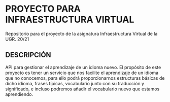 # PROYECTO PARA INFRAESTRUCTURA VIRTUAL
Repositorio para el proyecto de la asignatura Infraestructura Virtual de la UGR. 20/21

## DESCRIPCIÓN
API para gestionar el aprendizaje de un idioma nuevo. El propósito de este proyecto es tener un servicio que nos facilite el aprendizaje de un idioma que no conocemos, para ello podrá proporcionarnos estructuras básicas de dicho idioma, frases típicas, vocabulario junto con su traducción y significado, e incluso podremos añadir el vocabulario nuevo que estamos aprendiendo.
